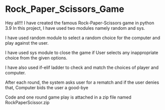 # Rock_Paper_Scissors_Game

Hey all!!!
I have created the famous Rock-Paper-Scissors game in python 3.9
In this project, I have used two modules namely
random and sys.

I have used random module to select a random choice for the computer and play against the user.

I have used sys module to close the game if User selects any inappropriate choice from the given options.

I have also used if-elif ladder to check and match the choices of player and computer.

After each round, the system asks user for a rematch and if the user denies that, Computer bids the user a good-bye

Code and one round game play is attached in a zip file named RockPaperScissor.zip
